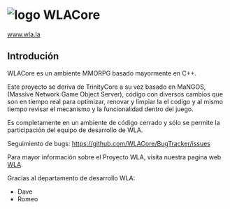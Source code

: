 # ![logo](http://www2.wla.la/wp-content/uploads/2014/02/logo_site.png) WLACore
www.wla.la

## Introdución

WLACore es un ambiente  MMORPG basado mayormente en C++.

Este proyecto se deriva de TrinityCore a su vez basado en MaNGOS, (Massive Network Game Object Server), código con diversos cambios que son en tiempo real para optimizar, renovar y limpiar la el codigo y al mismo tiempo revisar el mecanismo y la funcionalidad dentro del juego.

Es completamente en un ambiente de código cerrado y sólo se permite la participación del equipo de desarrollo de WLA.

Seguimiento de bugs: https://github.com/WLACore/BugTracker/issues

Para mayor información sobre el Proyecto WLA, visita nuestra pagina web
[WLA](http://www.wla.la).


Gracias al departamento de desarrollo WLA:

- Dave
- Romeo

